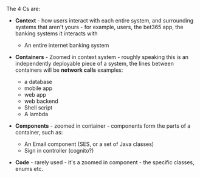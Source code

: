 The 4 Cs are:
- **Context** - how users interact with each entire system, and surrounding systems that aren't yours - for example, users, the bet365 app, the banking systems it interacts with
	- An entire internet banking system

- **Containers** - Zoomed in context system - roughly speaking this is an independently deployable piece of a system, the lines between containers will be **network calls** examples: 
	- a database
	- mobile app
	- web app
	- web backend
	- Shell script
	- A lambda

- **Components** - zoomed in container - components form the parts of a container, such as: 
	- An Email component (SES, or a set of Java classes)
	- Sign in controller (cognito?)

- **Code** - rarely used - it's a zoomed in component - the specific classes, enums etc.